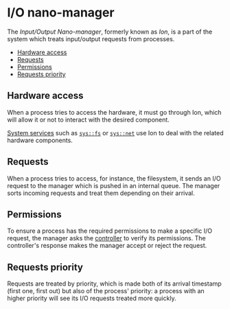 # I/O nano-manager

The _Input/Output Nano-manager_, formerly known as _Ion_, is a part of the system which treats input/output requests from processes.

- [Hardware access](#hardware-access)
- [Requests](#requests)
- [Permissions](#permissions)
- [Requests priority](#requests-priority)

## Hardware access

When a process tries to access the hardware, it must go through Ion, which will allow it or not to interact with the desired component.

[System services](services.md) such as [`sys::fs`](../specs/system-services/fs.md) or [`sys::net`](../specs/system-services/net.md) use Ion to deal with the related hardware components.

## Requests

When a process tries to access, for instance, the filesystem, it sends an I/O request to the manager which is pushed in an internal queue. The manager sorts incoming requests and treat them depending on their arrival.

## Permissions

To ensure a process has the required permissions to make a specific I/O request, the manager asks the [controller](controller.md) to verify its permissions. The controller's response makes the manager accept or reject the request.

## Requests priority

Requests are treated by priority, which is made both of its arrival timestamp (first one, first out) but also of the process' priority: a process with an higher priority will see its I/O requests treated more quickly.
